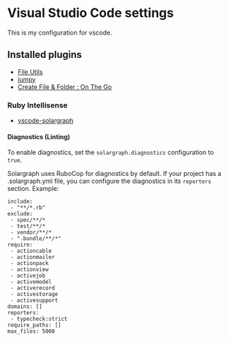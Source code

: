 # Visual Studio Code settings
This is my configuration for vscode.



## Installed plugins

- [File Utils](https://marketplace.visualstudio.com/items?itemName=sleistner.vscode-fileutils)
- [jumpy](https://marketplace.visualstudio.com/items?itemName=wmaurer.vscode-jumpy)
- [Create File & Folder : On The Go](https://marketplace.visualstudio.com/items?itemName=ritwickdey.create-file-folder&ssr=false)


### Ruby Intellisense
- [vscode-solargraph](https://marketplace.visualstudio.com/items?itemName=castwide.solargraph)

#### Diagnostics (Linting)

To enable diagnostics, set the `solargraph.diagnostics` configuration to `true`.

Solargraph uses RuboCop for diagnostics by default. If your project has a .solargraph.yml file, you can configure the diagnostics in its `reporters` section. Example:


    include:
     - "**/*.rb"
    exclude:
     - spec/**/*
     - test/**/*
     - vendor/**/*
     - ".bundle/**/*"
    require: 
     - actioncable
     - actionmailer
     - actionpack
     - actionview
     - activejob
     - activemodel
     - activerecord
     - activestorage
     - activesupport
    domains: []
    reporters:
     - typecheck:strict 
    require_paths: []
    max_files: 5000
